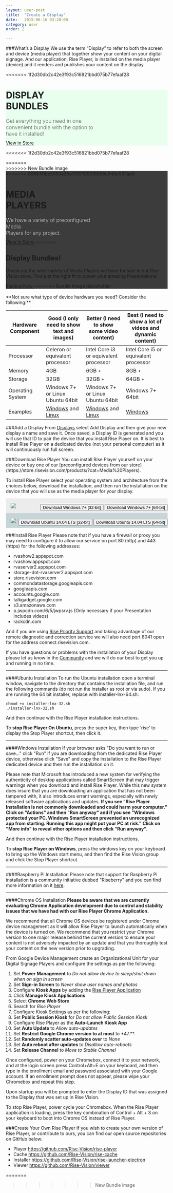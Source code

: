 ```yaml
---
layout: user-post
title:  "Create a Display"
date:   2015-06-16 03:20:00
category: user
order: 2

---
```

###What’s a Display
We use the term “Display” to refer to both the screen and device (media player) that together show your content on your digital signage. And our application, Rise Player, is installed on the media player (device) and it renders and publishes your content on the display.

<<<<<<< 1f2d30db2c42e3f93c516821bbd075b77efaaf28
<!-- SINGLE BANNER -->
<!-- <div class="col-sm-12 home-pricing home-pricing-2" style="padding-top: 0px;">
=======
<div class="col-sm-6 col-xs-12 home-pricing home-pricing-2" style="padding-top: 0px;">
>>>>>>> New Bundle image
<div class="content-box media-picture-bg remove-bottom">
<div class="content-box-body">
<div class="row">
<div class="col-md-6 col-xs-offset-6">
<h2>Media Players for your Display!</h2>
<p class="add-bottom">Check out the wide variety of Media Players we have for sale in our Rise Vision store.  Find just the right fit to power your amazing Presentations!</p>
<a href="https://store.risevision.com/products/?cat=Media%20Players" class="btn btn-primary" target="_blank">Explore Now <i class="fa fa-chevron-circle-right icon-right"></i></a>
</div>
<p></p></div>
</div>
</div>
</div> -->

<!-- DUAL BANNER -->
<a href="https://store.risevision.com/products/?cat=Displays" target="_blank" style="text-decoration: none;">
<div class="col-lg-6 col-xs-12 home-pricing home-pricing-2" style="padding-top: 0px;">
<div class="content-box media-picture-bg remove-bottom">
<div class="content-box-body">
<div class="row">
<div class="col-md-12">
<h1>DISPLAY <br>BUNDLES</h1>
<h3 class="add-bottom bundle-text">Get everything you need in one convenient bundle with the option to have it installed!</h3>
<a href="https://store.risevision.com/products/?cat=Displays" class="btn btn-primary" target="_blank" >View in Store <i class="fa fa-chevron-circle-right icon-right"></i></a>
</div>
</div>
</div>
</div>
</div>
</a>

<<<<<<< 1f2d30db2c42e3f93c516821bbd075b77efaaf28
<a href="https://store.risevision.com/products/?cat=Media%20Players" target="_blank" style="text-decoration: none;">
<div class="col-lg-6 col-xs-12 home-pricing home-pricing-2" style="padding-top: 0px; margin-bottom: 20px;">
=======
<div class="col-sm-6 col-xs-12 home-pricing home-pricing-2" style="padding-top: 0px;">
>>>>>>> New Bundle image
<div class="content-box bundle-picture-bg remove-bottom">
<div class="content-box-body">
<div class="row">
<div class="col-md-12">
<<<<<<< 896649be5050a36a7097f990f6656c948e937aa0
<h1>MEDIA <br>PLAYERS</h1>
<h3 class="add-bottom player-text">We have a variety of preconfigured Media <br>Players for any 
project.</h3>
<a href="https://store.risevision.com/products/?cat=Media%20Players" class="btn btn-white" target="_blank" >View in Store <i class="fa fa-chevron-circle-right icon-right"></i></a>
=======
<h2>Display Bundles!</h2>
<p class="add-bottom">Check out the wide variety of Media Players we have for sale in our Rise Vision store.  Find just the right fit to power your amazing Presentations!</p>
<a href="https://store.risevision.com/products/?cat=Media%20Players" class="btn btn-white btn-hg" target="_blank" >Explore Now <i class="fa fa-chevron-circle-right icon-right"></i></a>
>>>>>>> Bundle image placeholder
</div>
</div>
</div>
</div>
</div>
</a>



<br/>
**Not sure what type of device hardware you need? Consider the following:**

| Hardware Component | Good (I only need to show text and images) | Better (I need to show some video content) | Best (I need to show a lot of videos and dynamic content) |
| ---- | ---- | ---- | ---- |
| Processor | Celeron or equivalent processor | Intel Core i3 or equivalent processor | Intel Core i5 or equivalent processor |
| Memory | 4GB | 6GB + | 8GB + |
| Storage | 32GB | 32GB + | 64GB + |
| Operating System | Windows 7+ or Linux Ubuntu 64bit | Windows 7+ or Linux Ubuntu 64bit | Windows 7+ 64bit |
| Examples | [Windows](https://goo.gl/u9efvJ) and [Linux](https://goo.gl/Epo4Wc) | [Windows](https://goo.gl/RC2z2B) and [Linux](https://goo.gl/CLsPPC) | [Windows](https://store.risevision.com/product/104/intel-nuc-i5-windows) |

###Add a Display
From [Displays](https://apps.risevision.com/displays) select Add Display and then give your new display a name and save it. Once saved, a Display ID is generated and you will use that ID to pair the device that you install Rise Player on. It is best to install Rise Player on a dedicated device (not your personal computer) as it will continuously run full screen.


<div id="downloadPlayerAnchor"></div>
###Download Rise Player
You can install Rise Player yourself on your device or buy one of our [preconfigured devices from our store](https://store.risevision.com/products/?cat=Media%20Players).

To install Rise Player select your operating system and architecture from the choices below, download the installation, and then run the installation on the device that you will use as the media player for your display.

<div class="row" id="riseDownloadPlayer">
<div class="col-sm-6 col-xs-12" style="
    position:relative;
    background-color: #ECECEC;
    padding: 15px;
">
<div class="col-xs-4">
<img src="https://www.seeklogo.net/wp-content/uploads/2012/12/windows-8-icon-logo-vector-400x400.png">
</div>
<div class="col-xs-8" style="
    position: absolute;
    right: 0;
    top: 23%;
    ">
    <a href="http://install-versions.risevision.com/installer-win-32.exe"><button class="btn btn-primary btn-block" ng-click="documentationTracker('Player Download')">Download Windows 7+ [32-bit]</button></a>
    <a href="http://install-versions.risevision.com/installer-win-64.exe"><button class="btn btn-primary btn-block" ng-click="documentationTracker('Player Download')">Download Windows 7+ [64-bit]</button></a>
</div>
</div>
<div class="col-sm-6 col-xs-12" style="
    position:relative;
    background-color: #C7D5D8;
    padding: 15px;
    ">
<div class="col-xs-4">
<img src="http://design.ubuntu.com/wp-content/uploads/logo-ubuntu_cof-orange-hex.png">
</div>
<div class="col-xs-8" style="
    position: absolute;
    right: 0;
    top: 23%;
    ">
    <a href="http://install-versions.risevision.com/installer-lnx-32.sh"><button class="btn btn-white btn-block" ng-click="documentationTracker('Player Download')">Download Ubuntu 14.04 LTS [32-bit]</button></a>
    <a href="http://install-versions.risevision.com/installer-lnx-64.sh"><button class="btn btn-white btn-block" ng-click="documentationTracker('Player Download')">Download Ubuntu 14.04 LTS [64-bit]</button></a>
</div>
</div>
</div>

<!-- - [Windows 7 and higher 32 bit](http://install-versions.risevision.com/installer-win-32.exe)
- [Windows 7 and higher 64 bit](http://install-versions.risevision.com/installer-win-64.exe)
- [Rise Player Ubuntu 14.04 32 bit](http://install-versions.risevision.com/installer-lnx-32.sh)
- [Rise Player Ubuntu 14.04 64 bit](http://install-versions.risevision.com/installer-lnx-64.sh) -->

###Install Rise Player
Please note that if you have a firewall or proxy you may need to configure it to allow our service on port 80 (http) and 443 (https) for the following addresses:

- rvashow2.appspot.com
- rvashow.appspot.com
- rvaserver2.appspot.com
- storage-dot-rvaserver2.appspot.com
- store.risevision.com
- commondatastorage.googleapis.com
- googleapis.com
- accounts.google.com
- talkgadget.google.com
- s3.amazonaws.com
- p.jwpcdn.com/6/5/jwpsrv.js (Only necessary if your Presentation includes videos)
- rackcdn.com

And if you are using [Rise Priority Support](https://store.risevision.com/product/14/rise-priority-support) and taking advantage of our remote diagnostic and correction service we will also need port 8041 open for the address connect.risevision.com.

If you have questions or problems with the installation of your Display please let us know in the [Community](http://community.risevision.com) and we will do our best to get you up and running in no time.
- - - 
####Ubuntu Installation
To run the Ubuntu installation open a terminal window, navigate to the directory that contains the installation file, and run the following commands (do not run the installer as root or via sudo).  If you are running the 64 bit installer, replace with installer-lnx-64.sh:

    chmod +x installer-lnx-32.sh
    ./installer-lnx-32.sh

And then continue with the Rise Player installation instructions.

To **stop Rise Player On Ubuntu**, press the super key, then type ‘rise’ to display the Stop Player shortcut, then click it.
- - - 
####Windows Installation
If your browser asks "Do you want to run or save..." click "Run" if you are downloading from the dedicated Rise Player device, otherwise click "Save" and copy the installation to the Rise Player dedicated device and then run the installation on it.

Please note that Microsoft has introduced a new system for verifying the authenticity of desktop applications called SmartScreen that may trigger warnings when you download and install Rise Player. While this new system does insure that you are downloading an application that has not been tampered with, it also introduces errant warnings, especially with newly released software applications and updates. **If you see "Rise Player Installation is not commonly downloaded and could harm your computer."  Click on "Actions" and then "Run anyway" and if you see "Windows protected your PC.  Windows SmartScreen prevented an unrecognized app from starting. Running this app might put your PC at risk." Click on "More info" to reveal other options and then click "Run anyway".**

And then continue with the Rise Player installation instructions.

To **stop Rise Player on Windows**, press the windows key on your keyboard to bring up the Windows start menu, and then find the Rise Vision group and click the Stop Player shortcut.
- - - 
####Raspberry Pi Installation
Please note that support for Raspberry Pi installation is a community initiative dubbed "Riseberry" and you can find more information on it [here](https://community.risevision.com/rise_vision_inc/topics/community-supported-raspberry-pi-2-instructions-riseberry).
- - - 
####Chrome OS Installation
**Please be aware that we are currently evaluating Chrome Application development due to control and stability issues that we have had with our Rise Player Chrome Application.**

We recommend that all Chrome OS devices be registered under Chrome device management as it will allow Rise Player to launch automatically when the device is turned on. We recommend that you restrict your Chrome version to one major release behind the current version to ensure your content is not adversely impacted by an update and that you thoroughly test your content on the new version prior to upgrading.

From Google Device Management create an Organizational Unit for your Digital Signage Players and configure the settings as per the following:

1. Set **Power Management** to *Do not allow device to sleep/shut down when on sign in screen*
2. Set **Sign-in Screen** to *Never show user names and photos*
3. Configure **Kiosk Apps** by adding the [Rise Player Application](https://chrome.google.com/webstore/detail/rise-vision-chrome-app-pl/ilcmohdkjfcfekfmpdppgoaaemgdmhaa)
 1. Click **Manage Kiosk Applications**
 2. Select **Chrome Web Store**
 3. Search for *Rise Player*
4. Configure Kiosk Settings as per the following:
 1. Set **Public Session Kiosk** for *Do not allow Public Session Kiosk*
 2. Configure Rise Player as the **Auto-Launch Kiosk App**
5. Set **Auto Update** to *Allow auto-updates*
6. Set **Restrict Google Chrome version to at most** to *47.**.
7. Set **Randomly scatter auto-updates over** to *None*
8. Set **Auto reboot after updates** to *Disallow auto-reboots*
9. Set **Release Channel** to *Move to Stable Channel*

Once configured, power on your Chromebox, connect it to your network, and at the login screen press Control+Alt+E on your keyboard, and then type in the enrollment email and password associated with your Google account. If an enrollment prompt does not appear, please wipe your Chromebox and repeat this step.

Upon startup you will be prompted to enter the Display ID that was assigned to the Display that was set up in Rise Vision.

To stop Rise Player, power cycle your Chromebox. When the Rise Player application is loading, press the key combination of Control + Alt + S on your keyboard to boot into Chrome OS instead of Rise Player.

###Create Your Own Rise Player
If you wish to create your own version of Rise Player, or contribute to ours, you can find our open source repositories on GitHub below:

- Player https://github.com/Rise-Vision/rise-player
- Cache https://github.com/Rise-Vision/rise-cache
- Installer https://github.com/Rise-Vision/rise-launcher-electron
- Viewer https://github.com/Rise-Vision/viewer

<style>
.home-pricing {
<<<<<<< 1f2d30db2c42e3f93c516821bbd075b77efaaf28
    color: white;
    padding-bottom: 0;
    background: none;
=======
	color: white;
	padding-bottom: 0;
	background: none;
>>>>>>> New Bundle image
}
.home-pricing .btn{
margin-top:0px;
}
<<<<<<< 1f2d30db2c42e3f93c516821bbd075b77efaaf28

.home-pricing h1 {
  font-weight:800;
  color:#4ab767;
  size:72px;
  padding:0;
  margin:0;
  margin-bottom:5px;
}

.bundle-text {
   font-weight:200;
   color:#222;
   size:36px;
   width:60%;
   padding:0;
   margin:0;
   margin-bottom:10px;
}

.player-text {
   font-weight:200;
   color:#fff;
   size:36px;
   width:55%;
   padding:0;
   margin:0;
   margin-bottom:10px;
}

.media-picture-bg {
background-image:url('https://s3.amazonaws.com/Rise-Images/Experimental/mediaplayerBanner_001.png');
}
.bundle-picture-bg {
background-image:url('https://s3.amazonaws.com/Rise-Images/Experimental/mediaplayerBanner_002.png');
}

.media-picture-bg {
  background-color:#e9ffed;
  background-size: auto 100%;
  background-position: 100% 0 !important;
  background-repeat: no-repeat;
}  

.bundle-picture-bg {
  background-color:#3c3c3c;
  background-size: auto 100%;
  background-position: 100% 0 !important;
  background-repeat: no-repeat;
}  


@media screen and (max-width: 1199px) {
  .media-picture-bg {
      background-position: 90% 0 !important;
  }  
}

@media screen and (max-width: 1199px) {
  .bundle-picture-bg {
      background-position: 90% 0 !important;
  }  
}

@media all and (max-width: 490px) {
  .media-picture-bg {
  background: none !important;
  background-color:#e9ffed !important
  }  
}

@media all and ( max-width: 490px ) {
 .bundle-picture-bg {
    background: none !important;
    background-color:#3c3c3c !important;
  }
}

div#riseDownloadPlayer a:last-child .btn {
    margin-top: 8px;
}

=======
.home-pricing h2 {
min-height: 52px;
text-shadow: 2px 2px 2px black;
}
.media-picture-bg {
background-image:url('https://s3.amazonaws.com/Rise-Images/Experimental/mediaplayerBanner_001.jpg');
background-size:cover;
background-position: -22%;

}
.bundle-picture-bg {
background-image:url('https://s3.amazonaws.com/Rise-Images/Experimental/mediaplayerBanner_002.jpg');
background-size:cover;
background-position: -22%;

}
>>>>>>> New Bundle image
/*@media (max-width: 992px) {
.ryan-picture-bg {
background-image:none;
background-size:cover;
}
}*/
<<<<<<< 1f2d30db2c42e3f93c516821bbd075b77efaaf28
</style>
=======
</style>
>>>>>>> New Bundle image
